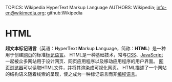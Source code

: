 TOPICS: Wikipedia HyperText Markup Language
AUTHORS: Wikipedia; info-en@wikimedia.org; github:Wikipedia

# HTML

**超文本标记语言**（英语：**H**yper**T**ext **M**arkup **L**anguage，简称：**HTML**）是一种用于创建[网页](#)的标准[标记语言](#)。
HTML是一种基础技术，常与[CSS](#)、[JavaScript](#)一起被众多网站用于设计网页、网页应用程序以及移动应用程序的用户界面。
[网页浏览器](#)可以读取HTML文件，并将其渲染成可视化网页。
HTML描述了一个网站的结构语义随着线索的呈现，使之成为一种标记语言而非[编程语言](#)。
